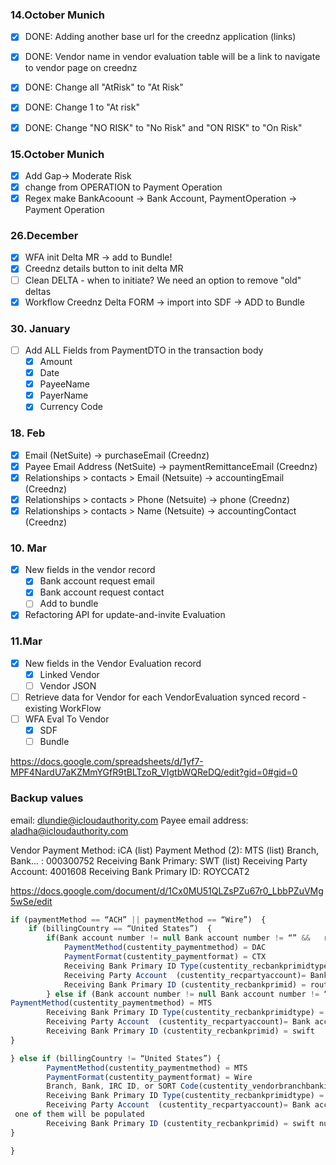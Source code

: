 ### 14.October Munich
- [x] DONE: Adding another base url for the creednz application (links)

- [x] DONE: Vendor name in vendor evaluation table will be a link to navigate to vendor page on creednz

- [x] DONE: Change all "AtRisk" to "At Risk"

- [x] DONE: Change 1 to "At risk"

- [x] DONE: Change "NO RISK" to "No Risk" and "ON RISK" to "On Risk"

### 15.October Munich
- [x] Add Gap-> Moderate Risk
- [x] change from OPERATION to Payment Operation
- [x] Regex make BankAcoount -> Bank Account, PaymentOperation -> Payment Operation

### 26.December
- [x] WFA init Delta MR -> add to Bundle!
- [x] Creednz details button to init delta MR
- [ ] Clean DELTA - when to initiate? We need an option to remove "old" deltas
- [x] Workflow Creednz Delta FORM -> import into SDF -> ADD to Bundle

### 30. January

- [ ] Add ALL Fields from PaymentDTO in the transaction body
  - [x] Amount
  - [x] Date
  - [x] PayeeName
  - [x] PayerName
  - [x] Currency Code

### 18. Feb

- [x] Email (NetSuite) -> purchaseEmail (Creednz)
- [x] Payee Email Address (NetSuite) -> paymentRemittanceEmail (Creednz)
- [x] Relationships > contacts > Email (Netsuite)  ->  accountingEmail (Creednz)
- [x] Relationships > contacts > Phone (Netsuite)  ->  phone (Creednz)
- [x] Relationships > contacts > Name (Netsuite)  ->  accountingContact (Creednz)

### 10. Mar
- [x] New fields in the vendor record
  - [x] Bank account request email
  - [x] Bank account request contact
  - [ ] Add to bundle
- [x] Refactoring API for update-and-invite Evaluation

### 11.Mar
- [x] New fields in the Vendor Evaluation record
  - [x] Linked Vendor
  - [ ] Vendor JSON
- [ ] Retrieve data for Vendor for each VendorEvaluation synced record - existing WorkFlow
- [ ] WFA Eval To Vendor
  - [x] SDF
  - [ ] Bundle

https://docs.google.com/spreadsheets/d/1yf7-MPF4NardU7aKZMmYGfR9tBLTzoR_VIgtbWQReDQ/edit?gid=0#gid=0

### Backup values
email: dlundie@icloudauthority.com
Payee email address: aladha@icloudauthority.com

Vendor Payment Method: iCA (list)
Payment Method (2): MTS (list)
Branch, Bank... : 000300752
Receiving Bank Primary: SWT (list)
Receiving Party Account: 4001608
Receiving Bank Primary ID: ROYCCAT2

https://docs.google.com/document/d/1Cx0MU51QLZsPZu67r0_LbbPZuVMg5wSe/edit

```javascript
if (paymentMethod == “ACH” || paymentMethod == “Wire”)  {
	if (billingCountry == “United States”)  {
		if(Bank account number != null Bank account number != “” &&   routing number != null && routing number != “” ) {
            PaymentMethod(custentity_paymentmethod) = DAC 
		    PaymentFormat(custentity_paymentformat) = CTX
		    Receiving Bank Primary ID Type(custentity_recbankprimidtype) = ABA
		    Receiving Party Account  (custentity_recpartyaccount)= Bank account number
		    Receiving Bank Primary ID (custentity_recbankprimid) = routing number
        } else if (Bank account number != null Bank account number != “” &&  swift != null && swift != “” ) {
PaymentMethod(custentity_paymentmethod) = MTS 
		Receiving Bank Primary ID Type(custentity_recbankprimidtype) = SWT
		Receiving Party Account  (custentity_recpartyaccount)= Bank account number
		Receiving Bank Primary ID (custentity_recbankprimid) = swift
}

} else if (billingCountry != “United States”) {
        PaymentMethod(custentity_paymentmethod) = MTS 
		PaymentFormat(custentity_paymentformat) = Wire
        Branch, Bank, IRC ID, or SORT Code(custentity_vendorbranchbankircid) = usWireInternationalData - (creednz)
		Receiving Bank Primary ID Type(custentity_recbankprimidtype) = SWT
		Receiving Party Account  (custentity_recpartyaccount)= Bank account number or iban -
 one of them will be populated
		Receiving Bank Primary ID (custentity_recbankprimid) = swift number 
}

}

```